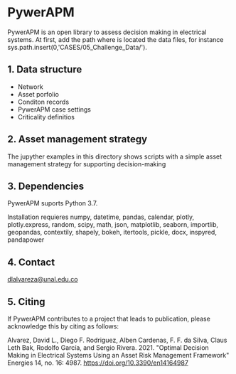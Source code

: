 # PywerAPM
PywerAPM is an open library to assess decision making in electrical systems. At first, add the path where is located the data files, for instance
sys.path.insert(0,'CASES/05_Challenge_Data/').

## 1. Data structure
 - Network
 - Asset porfolio
 - Conditon records 
 - PywerAPM case settings
 - Criticality definitios
## 2. Asset management strategy
The jupyther examples in this directory shows scripts with a simple asset management strategy for supporting decision-making
## 3. Dependencies
PywerAPM suports Python 3.7.

Installation requieres numpy, datetime, pandas, calendar, plotly, plotly.express, random, scipy, math, json, matplotlib, seaborn, importlib, geopandas, contextily, shapely, bokeh, itertools, pickle, docx, inspyred, pandapower
## 4. Contact
dlalvareza@unal.edu.co
## 5. Citing 
If PywerAPM contributes to a project that leads to publication, please acknowledge this by citing as follows:

Alvarez, David L., Diego F. Rodriguez, Alben Cardenas, F. F. da Silva, Claus Leth Bak, Rodolfo García, and Sergio Rivera. 2021. "Optimal Decision Making in Electrical Systems Using an Asset Risk Management Framework" Energies 14, no. 16: 4987. https://doi.org/10.3390/en14164987 

